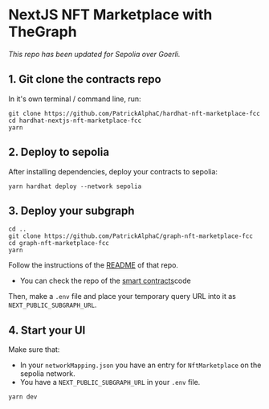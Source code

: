 # NextJS NFT Marketplace with TheGraph

*This repo has been updated for Sepolia over Goerli.*

## 1. Git clone the contracts repo

In it's own terminal / command line, run: 

```
git clone https://github.com/PatrickAlphaC/hardhat-nft-marketplace-fcc
cd hardhat-nextjs-nft-marketplace-fcc
yarn
```

## 2. Deploy to sepolia 

After installing dependencies, deploy your contracts to sepolia:

```
yarn hardhat deploy --network sepolia
```

## 3. Deploy your subgraph

```
cd ..
git clone https://github.com/PatrickAlphaC/graph-nft-marketplace-fcc
cd graph-nft-marketplace-fcc
yarn
```

Follow the instructions of the [README](https://github.com/chidubesteve/nft-marketpace-subgraph/blob/main/README.md) of that repo. 
- You can check the repo of the [smart contracts](https://github.com/chidubesteve/Phoenix-NFT-MasterCourse)code

Then, make a `.env` file and place your temporary query URL into it as `NEXT_PUBLIC_SUBGRAPH_URL`.


## 4. Start your UI

Make sure that:
- In your `networkMapping.json` you have an entry for `NftMarketplace` on the sepolia network. 
- You have a `NEXT_PUBLIC_SUBGRAPH_URL` in your `.env` file. 

```
yarn dev
```
